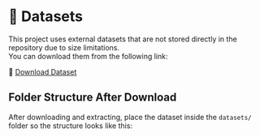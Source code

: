 # 📂 Datasets

This project uses external datasets that are not stored directly in the repository due to size limitations.  
You can download them from the following link:

🔗 [Download Dataset](https://drive.google.com/file/d/1m2S2CpFlWlbW3jq1MPTaKRYDX_ZMn5fG/view?usp=drive_link)

## Folder Structure After Download
After downloading and extracting, place the dataset inside the `datasets/` folder so the structure looks like this:

